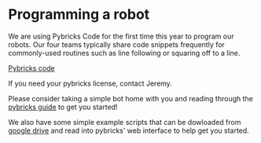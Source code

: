 # Programming a robot

We are using Pybricks Code for the first time this year to program our robots. Our four teams typically share code snippets frequently for commonly-used routines such as line following or squaring off to a line.

[Pybricks code](code.pybricks.com)

If you need your pybricks license, contact Jeremy.

Please consider taking a simple bot home with you and reading through the [pybricks guide](https://pybricks.com/learn/making-programs/basic-robot-navigation/) to get you started!

We also have some simple example scripts that can be dowloaded from [google drive](https://drive.google.com/drive/folders/1o4VhqPrEOAjG5M4UB7BYrPYEL8G5uTL9?usp=drive_link)
and read into pybricks' web interface to help get you started.

